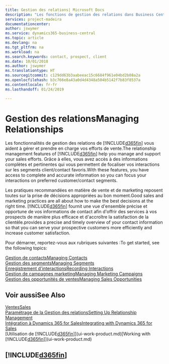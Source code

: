 ```yaml
---
title: Gestion des relations| Microsoft Docs
description: "Les fonctions de gestion des relations dans Business Central prennent en charge vos efforts en matière de vente et vous permettent d'accéder à des informations sur les contacts et les prospects afin de pouvoir servir vos clients efficacement."
services: project-madeira
documentationcenter: 
author: jswymer
ms.service: dynamics365-business-central
ms.topic: article
ms.devlang: na
ms.tgt_pltfrm: na
ms.workload: na
ms.search.keywords: contact, prospect, client
ms.date: 10/01/2018
ms.author: jswymer
ms.translationtype: HT
ms.sourcegitcommit: c129dd63b3aabeeac15c6684f961e04bd2b08a2a
ms.openlocfilehash: b3c766e8a43a0d4d4348a504b5142f7b83f8537a
ms.contentlocale: fr-fr
ms.lasthandoff: 01/24/2019

---
```

# <a name="managing-relationships"></a><span data-ttu-id="8be6d-103">Gestion des relations</span><span class="sxs-lookup"><span data-stu-id="8be6d-103">Managing Relationships</span></span>
<span data-ttu-id="8be6d-104">Les fonctionnalités de gestion des relations de [!INCLUDE[d365fin](includes/d365fin_md.md)] vous aident à gérer et prendre en charge vos efforts de vente.</span><span class="sxs-lookup"><span data-stu-id="8be6d-104">The relationship management features of [!INCLUDE[d365fin](includes/d365fin_md.md)] help you manage and support your sales efforts.</span></span> <span data-ttu-id="8be6d-105">Grâce à elles, vous avez accès à des informations complètes et pertinentes qui vous permettent de focaliser vos interactions sur les segments client/contact favoris.</span><span class="sxs-lookup"><span data-stu-id="8be6d-105">With these features, you have access to complete and accurate information so you can focus your interactions on preferred customer/contact segments.</span></span>

<span data-ttu-id="8be6d-106">Les pratiques recommandées en matière de vente et de marketing reposent toutes sur la prise de décisions appropriées au bon moment.</span><span class="sxs-lookup"><span data-stu-id="8be6d-106">Good sales and marketing practices are all about how to make the best decisions at the right time.</span></span> [!INCLUDE[d365fin](includes/d365fin_md.md)] <span data-ttu-id="8be6d-107">fournit une vue d'ensemble précise et opportune de vos informations de contact afin d'offrir des services à vos prospects de manière plus efficace et d'accroître la satisfaction de la clientèle.</span><span class="sxs-lookup"><span data-stu-id="8be6d-107">provides a precise and timely overview of your contact information so that you can serve your prospective customers more efficiently and increase customer satisfaction.</span></span>

<span data-ttu-id="8be6d-108">Pour démarrer, reportez-vous aux rubriques suivantes :</span><span class="sxs-lookup"><span data-stu-id="8be6d-108">To get started, see the following topics:</span></span>

[<span data-ttu-id="8be6d-109">Gestion de contacts</span><span class="sxs-lookup"><span data-stu-id="8be6d-109">Managing Contacts</span></span>](marketing-contacts.md)  
[<span data-ttu-id="8be6d-110">Gestion des segments</span><span class="sxs-lookup"><span data-stu-id="8be6d-110">Managing Segments</span></span>](marketing-segments.md)  
[<span data-ttu-id="8be6d-111">Enregistrement d'interactions</span><span class="sxs-lookup"><span data-stu-id="8be6d-111">Recording Interactions</span></span>](marketing-interactions.md)  
[<span data-ttu-id="8be6d-112">Gestion de campagnes marketing</span><span class="sxs-lookup"><span data-stu-id="8be6d-112">Managing Marketing Campaigns</span></span>](marketing-campaigns.md)  
[<span data-ttu-id="8be6d-113">Gestion des opportunités de ventes</span><span class="sxs-lookup"><span data-stu-id="8be6d-113">Managing Sales Opportunities</span></span>](marketing-manage-sales-opportunities.md)

## <a name="see-also"></a><span data-ttu-id="8be6d-114">Voir aussi</span><span class="sxs-lookup"><span data-stu-id="8be6d-114">See Also</span></span>
[<span data-ttu-id="8be6d-115">Ventes</span><span class="sxs-lookup"><span data-stu-id="8be6d-115">Sales</span></span>](sales-manage-sales.md)  
[<span data-ttu-id="8be6d-116">Paramétrage de la Gestion des relations</span><span class="sxs-lookup"><span data-stu-id="8be6d-116">Setting Up Relationship Management</span></span>](marketing-setup-marketing.md)  
[<span data-ttu-id="8be6d-117">Intégration à Dynamics 365 for Sales</span><span class="sxs-lookup"><span data-stu-id="8be6d-117">Integrating with Dynamics 365 for Sales</span></span>](marketing-integrate-dynamicscrm.md)  
<span data-ttu-id="8be6d-118">[Utilisation de [!INCLUDE[d365fin](includes/d365fin_md.md)]](ui-work-product.md)</span><span class="sxs-lookup"><span data-stu-id="8be6d-118">[Working with [!INCLUDE[d365fin](includes/d365fin_md.md)]](ui-work-product.md)</span></span>  

## [!INCLUDE[d365fin](includes/free_trial_md.md)]  

